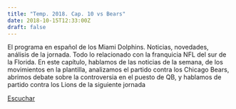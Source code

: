 ```yaml
---
title: "Temp. 2018. Cap. 10 vs Bears"
date: 2018-10-15T12:33:00Z
draft: false
---
```


El programa en español de los Miami Dolphins. Noticias, novedades, análisis de la jornada.
Todo lo relacionado con la franquicia NFL del sur de la Florida.
En este capítulo, hablamos de las noticias de la semana, de los movimientos en la plantilla, analizamos el partido contra los Chicago Bears, abrimos debate sobre la controversia en el puesto de QB, y hablamos de partido contra los Lions de la siguiente jornada

[Escuchar](https://www.ivoox.com/temp-2018-cap-10-vs-bears-audios-mp3_rf_29319251_1.html)
